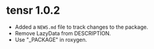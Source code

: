 # tensr 1.0.2

- Added a `NEWS.md` file to track changes to the package.
- Remove LazyData from DESCRIPTION.
- Use "_PACKAGE" in roxygen.
